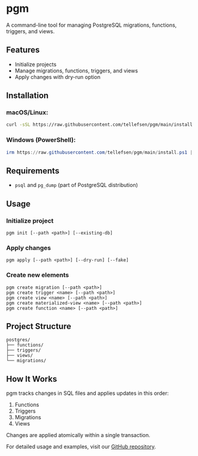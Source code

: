# pgm

A command-line tool for managing PostgreSQL migrations, functions, triggers, and views.

## Features

- Initialize projects
- Manage migrations, functions, triggers, and views
- Apply changes with dry-run option

## Installation

### macOS/Linux:
```bash
curl -sSL https://raw.githubusercontent.com/tellefsen/pgm/main/install.sh | bash
```

### Windows (PowerShell):
```powershell
irm https://raw.githubusercontent.com/tellefsen/pgm/main/install.ps1 | iex
```

## Requirements

- `psql` and `pg_dump` (part of PostgreSQL distribution)

## Usage

### Initialize project
```
pgm init [--path <path>] [--existing-db]
```

### Apply changes
```
pgm apply [--path <path>] [--dry-run] [--fake]
```

### Create new elements
```
pgm create migration [--path <path>]
pgm create trigger <name> [--path <path>]
pgm create view <name> [--path <path>]
pgm create materialized-view <name> [--path <path>]
pgm create function <name> [--path <path>]
```

## Project Structure
```
postgres/
├── functions/
├── triggers/
├── views/
└── migrations/
```

## How It Works

pgm tracks changes in SQL files and applies updates in this order:
1. Functions
2. Triggers
3. Migrations
4. Views

Changes are applied atomically within a single transaction.

For detailed usage and examples, visit our [GitHub repository](https://github.com/tellefsen/pgm).
